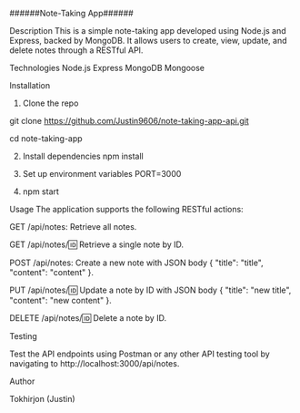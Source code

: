 ######Note-Taking App######

Description
This is a simple note-taking app developed using Node.js and Express, backed by MongoDB. It allows users to create, view, update, and delete notes through a RESTful API.

Technologies
Node.js
Express
MongoDB
Mongoose

Installation

1. Clone the repo

git clone https://github.com/Justin9606/note-taking-app-api.git

cd note-taking-app

2. Install dependencies
   npm install

3. Set up environment variables
   PORT=3000

4. npm start

Usage
The application supports the following RESTful actions:

GET /api/notes: Retrieve all notes.

GET /api/notes/:id: Retrieve a single note by ID.

POST /api/notes: Create a new note with JSON body { "title": "title", "content": "content" }.

PUT /api/notes/:id: Update a note by ID with JSON body { "title": "new title", "content": "new content" }.

DELETE /api/notes/:id: Delete a note by ID.

Testing

Test the API endpoints using Postman or any other API testing tool by navigating to http://localhost:3000/api/notes.

Author

Tokhirjon (Justin)
